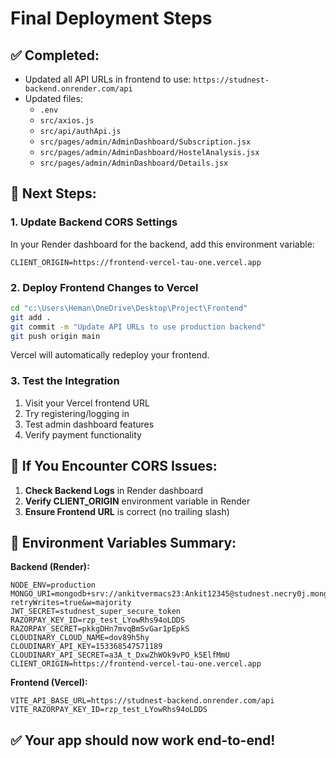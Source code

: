 # Final Deployment Steps

## ✅ Completed:
- Updated all API URLs in frontend to use: `https://studnest-backend.onrender.com/api`
- Updated files:
  - `.env` 
  - `src/axios.js`
  - `src/api/authApi.js`
  - `src/pages/admin/AdminDashboard/Subscription.jsx`
  - `src/pages/admin/AdminDashboard/HostelAnalysis.jsx`
  - `src/pages/admin/AdminDashboard/Details.jsx`

## 🚀 Next Steps:

### 1. Update Backend CORS Settings
In your Render dashboard for the backend, add this environment variable:
```
CLIENT_ORIGIN=https://frontend-vercel-tau-one.vercel.app
```

### 2. Deploy Frontend Changes to Vercel
```bash
cd "c:\Users\Heman\OneDrive\Desktop\Project\Frontend"
git add .
git commit -m "Update API URLs to use production backend"
git push origin main
```

Vercel will automatically redeploy your frontend.

### 3. Test the Integration
1. Visit your Vercel frontend URL
2. Try registering/logging in
3. Test admin dashboard features
4. Verify payment functionality

## 🔧 If You Encounter CORS Issues:

1. **Check Backend Logs** in Render dashboard
2. **Verify CLIENT_ORIGIN** environment variable in Render
3. **Ensure Frontend URL** is correct (no trailing slash)

## 📝 Environment Variables Summary:

**Backend (Render):**
```
NODE_ENV=production
MONGO_URI=mongodb+srv://ankitvermacs23:Ankit12345@studnest.necry0j.mongodb.net/StudNest?retryWrites=true&w=majority
JWT_SECRET=studnest_super_secure_token
RAZORPAY_KEY_ID=rzp_test_LYowRhs94oLDDS
RAZORPAY_SECRET=pkkgDHn7mvqBmSvGar1pEpkS
CLOUDINARY_CLOUD_NAME=dov89h5hy
CLOUDINARY_API_KEY=153368547571189
CLOUDINARY_API_SECRET=a3A_t_DxwZhWOk9vPO_k5ElfMmU
CLIENT_ORIGIN=https://frontend-vercel-tau-one.vercel.app
```

**Frontend (Vercel):**
```
VITE_API_BASE_URL=https://studnest-backend.onrender.com/api
VITE_RAZORPAY_KEY_ID=rzp_test_LYowRhs94oLDDS
```

## ✅ Your app should now work end-to-end!